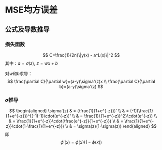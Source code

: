 # MSE均方误差

## 公式及导数推导

### 损失函数

$$
C=\frac{1}{2n}\|y(x) - a^L(x)\|^2
$$
其中：$a=\sigma(z)$, $z=wx+b$

对$w$和$b$求导：
$$
\frac{\partial C}{\partial w}=(a-y)\sigma'(z)x \\
\frac{\partial C}{\partial b}=(a-y)\sigma'(z)
$$

### $\sigma$推导

$$
\begin{aligned}
\sigma'(z) & = (\frac{1}{1+e^{-z}})' \\
    & = (-1)(\frac{1}{1+e^{-z}})^{(-1)-1}\cdot(e^{-z})' \\
    & = \frac{1}{(1+e^{-z})^2}\cdot(e^{-z}) \\
    & = \frac{1}{1+e^{-z}}\cdot(\frac{e^{-z}}{1+e^{-z}}) \\
    & = \frac{1}{1+e^{-z}}\cdot(1-\frac{1}{1+e^{-z}}) \\
    & = \sigma(z)(1-\sigma(z))
\end{aligned}
$$
即
$$
\phi'(x)=\phi(x)(1-\phi(x))
$$
